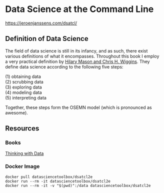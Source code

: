 # Data Science at the Command Line

https://jeroenjanssens.com/dsatcl/

## Definition of Data Science

The field of data science is still in its infancy, and as such, there exist various definitions of what it encompasses. Throughout this book I employ a very practical definition by [Hilary Mason and Chris H. Wiggins](https://jeroenjanssens.com/dsatcl/chapter-1-introduction#ref-Mason2010). They define data science according to the following five steps:  

(1) obtaining data  
(2) scrubbing data  
(3) exploring data  
(4) modeling data  
(5) interpreting data

Together, these steps form the OSEMN model (which is pronounced as awesome).

## Resources

### Books  
[Thinking with Data](https://www.amazon.com/Thinking-Data-Turn-Information-Insights/dp/1449362931)  

### Docker Image  

    docker pull datasciencetoolbox/dsatcl2e  
    docker run --rm -it datasciencetoolbox/dsatcl2e  
    docker run --rm -it -v "$(pwd)":/data datasciencetoolbox/dsatcl2e  

